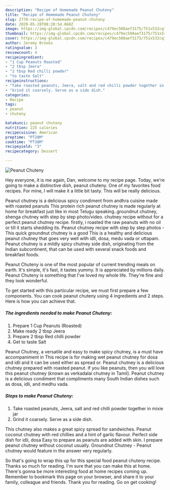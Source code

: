 ```yaml
---
description: "Recipe of Homemade Peanut Chuteny"
title: "Recipe of Homemade Peanut Chuteny"
slug: 2770-recipe-of-homemade-peanut-chuteny
date: 2020-05-28T08:20:54.668Z
image: https://img-global.cpcdn.com/recipes/c479ec508aef3175/751x532cq70/peanut-chuteny-recipe-main-photo.jpg
thumbnail: https://img-global.cpcdn.com/recipes/c479ec508aef3175/751x532cq70/peanut-chuteny-recipe-main-photo.jpg
cover: https://img-global.cpcdn.com/recipes/c479ec508aef3175/751x532cq70/peanut-chuteny-recipe-main-photo.jpg
author: Jeremy Brooks
ratingvalue: 3
reviewcount: 4
recipeingredient:
- "1 Cup Peanuts Roasted"
- "2 tbsp Jeera"
- "2 tbsp Red chilli powder"
- "to taste Salt"
recipeinstructions:
- "Take roasted peanuts, Jeera, salt and red chilli powder together in mixie jar"
- "Grind it coarsely. Serve as a side dish."
categories:
- Recipe
tags:
- peanut
- chuteny

katakunci: peanut chuteny 
nutrition: 225 calories
recipecuisine: American
preptime: "PT28M"
cooktime: "PT38M"
recipeyield: "3"
recipecategory: Dessert

---
```



![Peanut Chuteny](https://img-global.cpcdn.com/recipes/c479ec508aef3175/751x532cq70/peanut-chuteny-recipe-main-photo.jpg)

Hey everyone, it is me again, Dan, welcome to my recipe page. Today, we're going to make a distinctive dish, peanut chuteny. One of my favorites food recipes. For mine, I will make it a little bit tasty. This will be really delicious.

Peanut chutney is a delicious spicy condiment from andhra cuisine made with roasted peanuts This protein rich peanut chutney is made regularly at home for breakfast just like in most Telugu speaking..groundnut chutney, shenga chutney with step by step photo/video. chutney recipe without for a perfect peanut chutney recipe. firstly, i roasted the raw peanuts with no oil or till it starts shedding its. Peanut chutney recipe with step by step photos - This quick groundnut chutney is a good This is a healthy and delicious peanut chutney that goes very well with idli, dosa, medu vada or uttapam. Peanut chutney is a mildly spicy chutney side dish, originating from the Indian subcontinent, that can be used with several snack foods and breakfast foods.

Peanut Chuteny is one of the most popular of current trending meals on earth. It's simple, it's fast, it tastes yummy. It is appreciated by millions daily. Peanut Chuteny is something that I've loved my whole life. They're fine and they look wonderful.


To get started with this particular recipe, we must first prepare a few components. You can cook peanut chuteny using 4 ingredients and 2 steps. Here is how you can achieve that.

<!--inarticleads1-->

##### The ingredients needed to make Peanut Chuteny:

1. Prepare 1 Cup Peanuts (Roasted)
1. Make ready 2 tbsp Jeera
1. Prepare 2 tbsp Red chilli powder
1. Get to taste Salt


Peanut Chutney, a versatile and easy to make spicy chutney, is a must have accompaniment in This recipe is for making wet peanut chutney for dosa and idli and it can be used either as spread or. Peanut chutney is a delicious chutney prepared with roasted peanut. If you like peanuts, then you will love this peanut chutney (known as verkadalai chutney in Tamil). Peanut chutney is a delicious condiment that compliments many South Indian dishes such as dosa, idli, and medhu vada. 

<!--inarticleads2-->

##### Steps to make Peanut Chuteny:

1. Take roasted peanuts, Jeera, salt and red chilli powder together in mixie jar
1. Grind it coarsely. Serve as a side dish.


This chutney also makes a great spicy spread for sandwiches. Peanut coconut chutney with red chillies and a hint of garlic flavour. Perfect side dish for idli, dosa Easy to prepare as peanuts are added with skin. I prepare peanut chutney without coconut usually. Groundnut Chutney - Peanut chutney would feature in the answer very regularly. 

So that's going to wrap this up for this special food peanut chuteny recipe. Thanks so much for reading. I'm sure that you can make this at home. There's gonna be more interesting food at home recipes coming up. Remember to bookmark this page on your browser, and share it to your family, colleague and friends. Thank you for reading. Go on get cooking!
